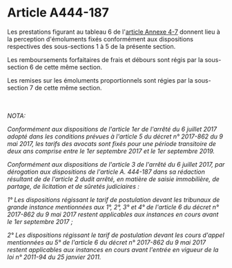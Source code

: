 # Article A444-187

<p>Les prestations figurant au tableau 6 de l'<a href='/code-de-commerce/annexes-de-la-partie-reglementaire/annexe-4-7.md' title='Code de commerce - art. Annexe 4-7 (VD)'>article Annexe 4-7</a> donnent lieu à la perception d'émoluments fixés conformément aux dispositions respectives des sous-sections 1 à 5 de la présente section. </p><p>Les remboursements forfaitaires de frais et débours sont régis par la sous-section 6 de cette même section. </p><p>Les remises sur les émoluments proportionnels sont régies par la sous-section 7 de cette même section.</p><br/><br/><i>NOTA:<p>Conformément aux dispositions de l'article 1er de l'arrêté du 6 juillet 2017 adopté dans les conditions prévues à l'article 5 du décret n° 2017-862 du 9 mai 2017, les tarifs des avocats sont fixés pour une période transitoire de deux ans comprise entre le 1er septembre 2017 et le 1er septembre 2019.</p><p>Conformément aux dispositions de l'article 3 de l'arrêté du 6 juillet 2017, par dérogation aux dispositions de l'article A. 444-187 dans sa rédaction résultant de de l'article 2 dudit arrêté, en matière de saisie immobilière, de partage, de licitation et de sûretés judiciaires :</p><p>1° Les dispositions régissant le tarif de postulation devant les tribunaux de grande instance mentionnées aux 1°, 2°, 3° et 4° de l'article 6 du décret n° 2017-862 du 9 mai 2017 restent applicables aux instances en cours avant le 1er septembre 2017 ;</p><p>2° Les dispositions régissant le tarif de postulation devant les cours d'appel mentionnées au 5° de l'article 6 du décret n° 2017-862 du 9 mai 2017<a shape='rect' name='52' id='52' _status='close' type='citation' target='_blank'></a> restent applicables aux instances en cours avant l'entrée en vigueur de la loi n° 2011-94 du 25 janvier 2011.</p></i>